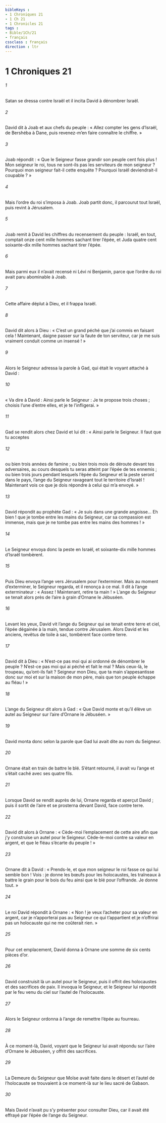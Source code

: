 ```yaml
---
bibleKeys : 
- 1 Chroniques 21
- 1 Ch 21
- 1 Chronicles 21
tags : 
- Bible/1Ch/21
- français
cssclass : français
direction : ltr
---
```


# 1 Chroniques 21

###### 1
Satan se dressa contre Israël et il incita David à dénombrer Israël.
###### 2
David dit à Joab et aux chefs du peuple : « Allez compter les gens d’Israël, de Bershéba à Dane, puis revenez-m’en faire connaître le chiffre. »
###### 3
Joab répondit : « Que le Seigneur fasse grandir son peuple cent fois plus ! Mon seigneur le roi, tous ne sont-ils pas les serviteurs de mon seigneur ? Pourquoi mon seigneur fait-il cette enquête ? Pourquoi Israël deviendrait-il coupable ? »
###### 4
Mais l’ordre du roi s’imposa à Joab. Joab partit donc, il parcourut tout Israël, puis revint à Jérusalem.
###### 5
Joab remit à David les chiffres du recensement du peuple : Israël, en tout, comptait onze cent mille hommes sachant tirer l’épée, et Juda quatre cent soixante-dix mille hommes sachant tirer l’épée.
###### 6
Mais parmi eux il n’avait recensé ni Lévi ni Benjamin, parce que l’ordre du roi avait paru abominable à Joab.
###### 7
Cette affaire déplut à Dieu, et il frappa Israël.
###### 8
David dit alors à Dieu : « C’est un grand péché que j’ai commis en faisant cela ! Maintenant, daigne passer sur la faute de ton serviteur, car je me suis vraiment conduit comme un insensé ! »
###### 9
Alors le Seigneur adressa la parole à Gad, qui était le voyant attaché à David :
###### 10
« Va dire à David : Ainsi parle le Seigneur : Je te propose trois choses ; choisis l’une d’entre elles, et je te l’infligerai. »
###### 11
Gad se rendit alors chez David et lui dit : « Ainsi parle le Seigneur. Il faut que tu acceptes
###### 12
ou bien trois années de famine ; ou bien trois mois de déroute devant tes adversaires, au cours desquels tu seras atteint par l’épée de tes ennemis ; ou bien trois jours pendant lesquels l’épée du Seigneur et la peste seront dans le pays, l’ange du Seigneur ravageant tout le territoire d’Israël ! Maintenant vois ce que je dois répondre à celui qui m’a envoyé. »
###### 13
David répondit au prophète Gad : « Je suis dans une grande angoisse… Eh bien ! que je tombe entre les mains du Seigneur, car sa compassion est immense, mais que je ne tombe pas entre les mains des hommes ! »
###### 14
Le Seigneur envoya donc la peste en Israël, et soixante-dix mille hommes d’Israël tombèrent.
###### 15
Puis Dieu envoya l’ange vers Jérusalem pour l’exterminer. Mais au moment d’exterminer, le Seigneur regarda, et il renonça à ce mal. Il dit à l’ange exterminateur : « Assez ! Maintenant, retire ta main ! » L’ange du Seigneur se tenait alors près de l’aire à grain d’Ornane le Jébuséen.
###### 16
Levant les yeux, David vit l’ange du Seigneur qui se tenait entre terre et ciel, l’épée dégainée à la main, tendue contre Jérusalem. Alors David et les anciens, revêtus de toile à sac, tombèrent face contre terre.
###### 17
David dit à Dieu : « N’est-ce pas moi qui ai ordonné de dénombrer le peuple ? N’est-ce pas moi qui ai péché et fait le mal ? Mais ceux-là, le troupeau, qu’ont-ils fait ? Seigneur mon Dieu, que ta main s’appesantisse donc sur moi et sur la maison de mon père, mais que ton peuple échappe au fléau ! »
###### 18
L’ange du Seigneur dit alors à Gad : « Que David monte et qu’il élève un autel au Seigneur sur l’aire d’Ornane le Jébuséen. »
###### 19
David monta donc selon la parole que Gad lui avait dite au nom du Seigneur.
###### 20
Ornane était en train de battre le blé. S’étant retourné, il avait vu l’ange et s’était caché avec ses quatre fils.
###### 21
Lorsque David se rendit auprès de lui, Ornane regarda et aperçut David ; puis il sortit de l’aire et se prosterna devant David, face contre terre.
###### 22
David dit alors à Ornane : « Cède-moi l’emplacement de cette aire afin que j’y construise un autel pour le Seigneur. Cède-le-moi contre sa valeur en argent, et que le fléau s’écarte du peuple ! »
###### 23
Ornane dit à David : « Prends-le, et que mon seigneur le roi fasse ce qui lui semble bon ! Vois : je donne les bœufs pour les holocaustes, les traîneaux à battre le grain pour le bois du feu ainsi que le blé pour l’offrande. Je donne tout. »
###### 24
Le roi David répondit à Ornane : « Non ! je veux l’acheter pour sa valeur en argent, car je n’apporterai pas au Seigneur ce qui t’appartient et je n’offrirai pas un holocauste qui ne me coûterait rien. »
###### 25
Pour cet emplacement, David donna à Ornane une somme de six cents pièces d’or.
###### 26
David construisit là un autel pour le Seigneur, puis il offrit des holocaustes et des sacrifices de paix. Il invoqua le Seigneur, et le Seigneur lui répondit par le feu venu du ciel sur l’autel de l’holocauste.
###### 27
Alors le Seigneur ordonna à l’ange de remettre l’épée au fourreau.
###### 28
À ce moment-là, David, voyant que le Seigneur lui avait répondu sur l’aire d’Ornane le Jébuséen, y offrit des sacrifices.
###### 29
La Demeure du Seigneur que Moïse avait faite dans le désert et l’autel de l’holocauste se trouvaient à ce moment-là sur le lieu sacré de Gabaon.
###### 30
Mais David n’avait pu s’y présenter pour consulter Dieu, car il avait été effrayé par l’épée de l’ange du Seigneur.
